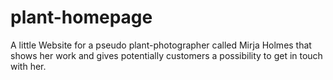 # plant-homepage
A little Website for a pseudo plant-photographer called Mirja Holmes that shows her work and gives potentially customers a possibility to get in touch with her. 
